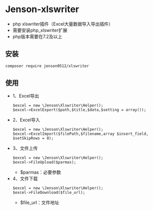 # Jenson-xlswriter
* php xlswriter插件（Excel大量数据导入导出插件）
* 需要安装php_xlswriter扩展
* php版本需要在7.2及以上

## 安装  
```bash
composer require jenson0512/xlswriter
```
## 使用
* 1、Excel导出
    ```
    $excel = new \Jenson\Xlswriter\Helper();
    $excel->ExcelExport($path,$title,$data,$setting = array());
    ```
* 2、Excel导入
    ```
    $excel = new \Jenson\Xlswriter\Helper();
    $excel->ExcelImport($filePath,$filename,array $insert_field, $setSkipRows = 0);
    ```
* 3、文件上传
    ```
    $excel = new \Jenson\Xlswriter\Helper();
    $excel->FileUpload($parmas);
    ```
  * $parmas：必要参数
* 4、文件下载
    ```
    $excel = new \Jenson\Xlswriter\Helper();
    $excel->FileDownload($file_url);
    ```
  * $file_url：文件地址
